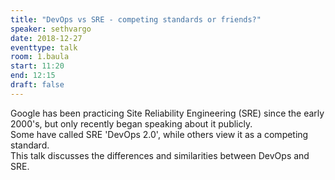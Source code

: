 ```yaml
---
title: "DevOps vs SRE - competing standards or friends?"
speaker: sethvargo
date: 2018-12-27
eventtype: talk
room: 1.baula
start: 11:20
end: 12:15
draft: false
---
```


Google has been practicing Site Reliability Engineering (SRE) since the early 2000's,
but only recently began speaking about it publicly.  
Some have called SRE 'DevOps 2.0', while others view it as a competing standard.  
This talk discusses the differences and similarities between DevOps and SRE.  
